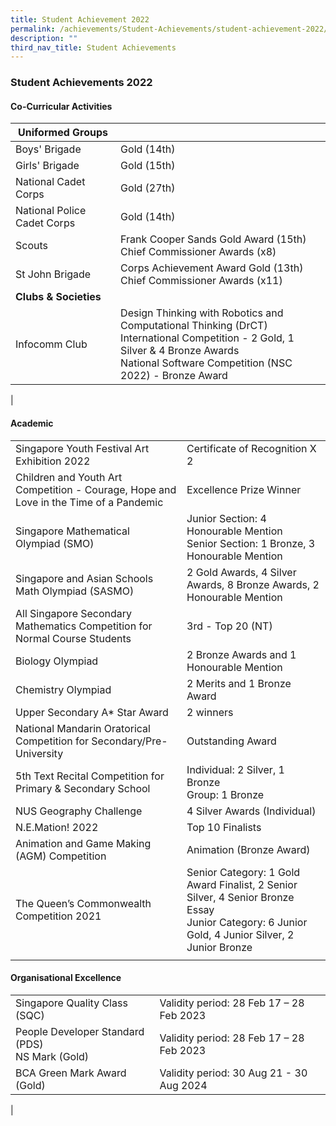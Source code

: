 ```yaml
---
title: Student Achievement 2022
permalink: /achievements/Student-Achievements/student-achievement-2022/
description: ""
third_nav_title: Student Achievements
---
```

### **Student Achievements 2022**

#### **Co-Curricular Activities**

| Uniformed Groups  |  |
|---|---|
| Boys' Brigade | Gold (14th) |
| Girls' Brigade | Gold (15th) |
| National Cadet Corps | Gold (27th) |
| National Police Cadet Corps | Gold (14th) |
Scouts | Frank Cooper Sands Gold Award (15th) <br> Chief Commissioner Awards (x8) |
St John Brigade | Corps Achievement Award Gold (13th) <br> Chief Commissioner Awards (x11) |
**Clubs & Societies** ||
Infocomm Club | Design Thinking with Robotics and Computational Thinking (DrCT) <br> International Competition - 2 Gold, 1 Silver & 4 Bronze Awards <br> National Software Competition (NSC 2022) - Bronze Award |
|


#### **Academic**

|  |  |
|---|---|
| Singapore Youth Festival Art Exhibition 2022 | Certificate of Recognition X 2 |
Children and Youth Art Competition - Courage, Hope and Love in the Time of a Pandemic | Excellence Prize Winner | 
Singapore Mathematical Olympiad (SMO) | Junior Section: 4 Honourable Mention <br> Senior Section: 1 Bronze, 3 Honourable Mention | 
Singapore and Asian Schools Math Olympiad (SASMO) | 2 Gold Awards, 4 Silver Awards, 8 Bronze Awards, 2 Honourable Mention | 
All Singapore Secondary Mathematics Competition for Normal Course Students | 3rd - Top 20 (NT)| 
Biology Olympiad | 2 Bronze Awards and 1 Honourable Mention
Chemistry Olympiad | 2 Merits and 1 Bronze Award |
Upper Secondary A* Star Award | 2 winners | 
National Mandarin Oratorical Competition for Secondary/Pre-University | Outstanding Award |
5th Text Recital Competition  for Primary & Secondary School | Individual: 2 Silver, 1 Bronze <br> Group: 1 Bronze
NUS Geography Challenge | 4 Silver Awards (Individual) | 
N.E.Mation! 2022 | Top 10 Finalists |
Animation and Game Making (AGM) Competition | Animation (Bronze Award) | 
The Queen’s Commonwealth Competition 2021 |  Senior Category: 1 Gold Award Finalist, 2 Senior Silver, 4 Senior Bronze Essay <br> Junior Category: 6 Junior Gold, 4 Junior Silver, 2 Junior Bronze
|  |  |

#### **Organisational Excellence**

|  |  |
|---|---|
|Singapore Quality Class (SQC) | Validity period: 28 Feb 17 – 28 Feb 2023 | 
People Developer Standard (PDS) <br> NS Mark (Gold)| Validity period: 28 Feb 17 – 28 Feb 2023 | 
BCA Green Mark Award (Gold) | Validity period: 30 Aug 21 - 30 Aug 2024 |
|